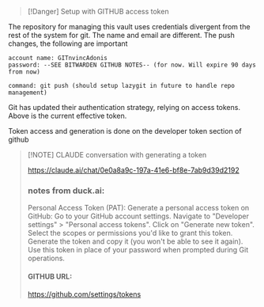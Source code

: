 
> [!Danger] Setup with GITHUB access token
> 


The repository for managing this vault uses credentials divergent from the rest of the system for git. The name and email are different. The push changes, the following are important

```
account name: GITnvincAdonis
password: --SEE BITWARDEN GITHUB NOTES-- (for now. Will expire 90 days from now)

command: git push (should setup lazygit in future to handle repo management)
```

Git has updated their authentication strategy, relying on access tokens. Above is the current effective token. 

Token access and generation is done on the developer token section of github

> [!NOTE] CLAUDE conversation with generating a token
> 
> https://claude.ai/chat/0e0a8a9c-197a-41e6-bf8e-7ab9d39d2192
> ### notes from duck.ai: 
> Personal Access Token (PAT):
> Generate a personal access token on GitHub:
> Go to your GitHub account settings. Navigate to "Developer settings" > "Personal access tokens".
> Click on "Generate new token". Select the scopes or permissions you'd like to grant this token.
> Generate the token and copy it (you won't be able to see it again).
> Use this token in place of your password when prompted during Git operations.
> 
> #### GITHUB URL:
> https://github.com/settings/tokens 





